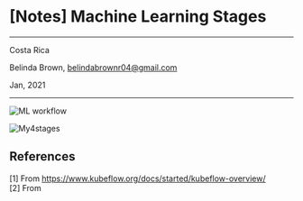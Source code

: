 # [Notes] Machine Learning Stages 

----------

Costa Rica

Belinda Brown, belindabrownr04@gmail.com

Jan, 2021

----------


![ML workflow]()


![My4stages]()



## References 
[1] From https://www.kubeflow.org/docs/started/kubeflow-overview/ <br/>
[2] From 

